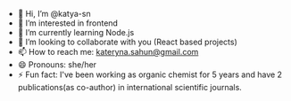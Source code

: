 - 👋 Hi, I’m @katya-sn
- 👀 I’m interested in frontend
- 🌱 I’m currently learning Node.js
- 💞️ I’m looking to collaborate with you (React based projects)
- 📫 How to reach me: kateryna.sahun@gmail.com
- 😄 Pronouns: she/her
- ⚡ Fun fact: I've been working as organic chemist for 5 years and have 2 publications(as co-author) in international scientific journals.

<!---
katya-sn/katya-sn is a ✨ special ✨ repository because its `README.md` (this file) appears on your GitHub profile.
You can click the Preview link to take a look at your changes.
--->
